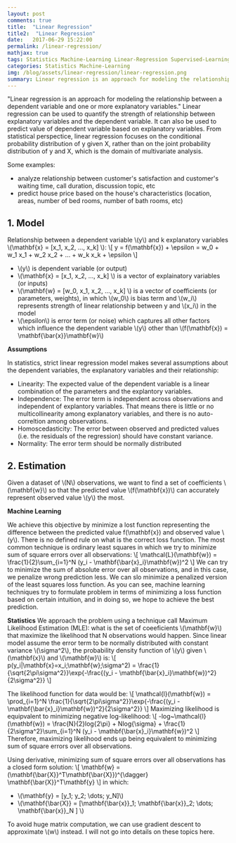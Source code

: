 ```yaml
---
layout: post
comments: true
title:  "Linear Regression"
title2:  "Linear Regression"
date:   2017-06-29 15:22:00
permalink: /linear-regression/
mathjax: true
tags: Statistics Machine-Learning Linear-Regression Supervised-Learning
categories: Statistics Machine-Learning
img: /blog/assets/linear-regression/linear-regression.png
summary: Linear regression is an approach for modeling the relationship between a scalar dependent variable y and one or more explanatory variables (or independent variables) denoted X...
---
```



"Linear regression is an approach for modeling the relationship between a dependent variable and one or more explanatory variables."  Linear regression can be used to quantify the strength of relationship between explanatory variables and the dependent variable. It can also be used to predict value of dependent variable based on explanatory variables.
From statistical perspectice, linear regression focuses on the conditional probability distribution of y given X, rather than on the joint probability distribution of y and X, which is the domain of multivariate analysis.

Some examples:
- analyze relationship between customer's satisfaction and customer's waiting time, call duration, discussion topic, etc
- predict house price based on the house's characteristics (location, areas, number of bed rooms, number of bath rooms, etc)

## 1. Model
Relationship between a dependent variable \\(y\\) and k explanatory variables \\(\mathbf{x} = [x_1, x_2, ..., x_k] \\):
\\[
y = f(\mathbf{x}) + \epsilon = w_0 + w_1 x_1 + w_2 x_2 + ... + w_k x_k + \epsilon 
\\]
* \\(y\\) is dependent variable (or output)
* \\(\mathbf{x} = [x_1, x_2, ..., x_k] \\) is a vector of explainatory variables (or inputs) 
* \\(\mathbf{w} = [w_0, x_1, x_2, ..., x_k] \\) is a vector of coefficients (or parameters, weights), in which \\(w_0\\) is bias term and \\(w_i\\) represents strength of linear relationship between y and \\(x_i\\) in the model
* \\(\epsilon\\) is error term (or noise) which captures all other factors which influence the dependent variable \\(y\\) other than \\(f(\mathbf{x}) = \mathbf{\bar{x}}\mathbf{w}\\)

__Assumptions__

In statistics, strict linear regression model makes several assumptions about the dependent variables, the explanatory variables and their relationship:
* Linearity: The expected value of the dependent variable is a linear combination of the parameters and the explantory variables.
* Independence: The error term is independent across observations and independent of explantory variables. That means there is little or no multicollinearity among explanatory variables, and there is no auto-correltion among observations.
* Homoscedasticity: The error between observed and predicted values (i.e. the residuals of the regression) should have constant variance.
* Normality: The error term should be normally distributed

## 2. Estimation
Given a dataset of \\(N\\) observations, we want to find a set of coefficients \\(\mathbf{w}\\) so that the predicted value \\(f(\mathbf{x})\\) can accurately represent observed value \\(y\\) the most.

__Machine Learning__

We achieve this objective by minimize a lost function representing the difference between the predicted value f(\mathbf{x}) and observed value \\(y\\). There is no defined rule on what is the correct loss function. The most common technique is ordinary least squares in which we try to minimize sum of square errors over all observations:
\\[
\mathcal{L}(\mathbf{w}) = \frac{1}{2}\sum_{i=1}^N (y\_i - \mathbf{\bar{x}\_i}\mathbf{w})^2
\\]
We can try to minimize the sum of absolute error over all observations, and in this case, we penalize wrong prediction less. We can slo minimize a penalized version of the least squares loss function. As you can see, machine learning techniques try to formulate problem in terms of minimizing a loss function based on certain intuition, and in doing so, we hope to achieve the best prediction.

__Statistics__
We approach the problem using a technique call Maximum Likelihood Estimation (MLE): what is the set of coeeficients \\(\mathbf{w}\\) that maximize the likelihood that N observations would happen. Since linear model assume the error term to be normally distributed with constant variance \\(\sigma^2\\), the probability density function of \\(y\\) given \\(\mathbf{x}\\) and \\(\mathbf{w}\\) is:
\\[
p(y_i|\mathbf{x}=x_i;\mathbf{w};\sigma^2) = \frac{1}{\sqrt{2\pi\sigma^2}}\exp{-\frac{(y\_i - \mathbf{\bar{x}\_i}\mathbf{w})^2}{2\sigma^2}}
\\]

The likelihood function for data would be:
\\[
\mathcal{l}(\mathbf{w}) = \prod_{i=1}^N \frac{1}{\sqrt{2\pi\sigma^2}}\exp{-\frac{(y\_i - \mathbf{\bar{x}\_i}\mathbf{w})^2}{2\sigma^2}}
\\]
Maximizing likelihood is equipvalent to minimizing negative log-likelihood:
\\[
\-log~\mathcal{l}(\mathbf{w}) = \frac{N}{2}log{2\pi} + Nlog{\sigma} + \frac{1}{2\sigma^2}\sum_{i=1}^N (y\_i - \mathbf{\bar{x}\_i}\mathbf{w})^2
\\]
Therefore, maximizing likelihood ends up being equivalent to minimizing sum of square errors over all observations.


Using derivative, minimizing sum of square errors over all observations has a closed form solution:
\\[
\mathbf{w} = (\mathbf{\bar{X}}^T\mathbf{\bar{X}})^{\dagger} \mathbf{\bar{X}}^T\mathbf{y}
\\]
in which:
* \\(\mathbf{y} = [y_1; y_2; \dots; y_N]\\)
* \\(\mathbf{\bar{X}} = [\mathbf{\bar{x}}_1; \mathbf{\bar{x}}_2; \dots; \mathbf{\bar{x}}_N ] \\)

To avoid huge matrix computation, we can use gradient descent to approximate \\(w\\) instead. I will not go into details on these topics here.
